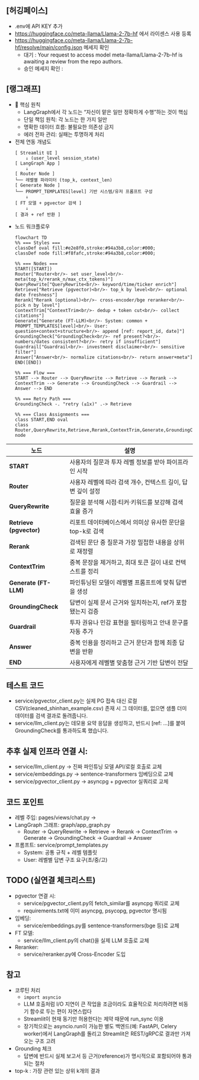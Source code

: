 ## [허깅페이스]
- .env에 API KEY 추가
- https://huggingface.co/meta-llama/Llama-2-7b-hf 에서 라이센스 사용 등록
- https://huggingface.co/meta-llama/Llama-2-7b-hf/resolve/main/config.json 메세지 확인
  - 대기 : Your request to access model meta-llama/Llama-2-7b-hf is awaiting a review from the repo authors.
  - 승인 메세지 확인 : 

## [랭그래프]

  - 🔗 핵심 원칙
    - LangGraph에서 각 노드는 “자신이 맡은 일만 정확하게 수행”하는 것이 핵심
    - 단일 책임 원칙: 각 노드는 한 가지 일만
    - 명확한 데이터 흐름: 불필요한 의존성 금지
    - 에러 전파 관리: 실패는 투명하게 처리
  - 전체 연동 개념도
    ```text
    [ Streamlit UI ]
        ↓ (user_level session_state)
    [ LangGraph App ]
        ↓
    [ Router Node ]
    └── 레벨별 파라미터 (top_k, context_len)
    [ Generate Node ]
    └── PROMPT_TEMPLATES[level] 기반 시스템/유저 프롬프트 구성
        ↓
    [ FT 모델 + pgvector 검색 ]
        ↓
    [ 결과 + ref 반환 ]
    ```
  - 노드 워크플로우
    ```mermaid
    flowchart TD
    %% === Styles ===
    classDef oval fill:#e2e8f0,stroke:#94a3b8,color:#000;
    classDef node fill:#f8fafc,stroke:#94a3b8,color:#000;

    %% === Nodes ===
    START([START])
    Router["Router<br/>- set user_level<br/>- meta(top_k/rerank_n/max_ctx_tokens)"]
    QueryRewrite["QueryRewrite<br/>- keyword/time/ticker enrich"]
    Retrieve["Retrieve (pgvector)<br/>- top_k by level<br/>- optional date freshness"]
    Rerank["Rerank (optional)<br/>- cross-encoder/bge reranker<br/>- pick n by level"]
    ContextTrim["ContextTrim<br/>- dedup + token cut<br/>- collect citations"]
    Generate["Generate (FT-LLM)<br/>- System: common + PROMPT_TEMPLATES[level]<br/>- User: question+context+structure<br/>- append [ref: report_id, date]"]
    GroundingCheck["GroundingCheck<br/>- ref present?<br/>- numbers/dates consistent?<br/>- retry if insufficient"]
    Guardrail["Guardrail<br/>- investment disclaimer<br/>- sensitive filter"]
    Answer["Answer<br/>- normalize citations<br/>- return answer+meta"]
    END([END])

    %% === Flow ===
    START --> Router --> QueryRewrite --> Retrieve --> Rerank --> ContextTrim --> Generate --> GroundingCheck --> Guardrail --> Answer --> END

    %% === Retry Path ===
    GroundingCheck -. "retry (≤1x)" .-> Retrieve

    %% === Class Assignments ===
    class START,END oval
    class Router,QueryRewrite,Retrieve,Rerank,ContextTrim,Generate,GroundingCheck,Guardrail,Answer node
    ```
| 노드                      | 설명                                      |
| ----------------------- | ------------------------------------------ |
| **START**               | 사용자의 질문과 투자 레벨 정보를 받아 파이프라인 시작       |
| **Router**              | 사용자 레벨에 따라 검색 개수, 컨텍스트 길이, 답변 깊이 설정 |
| **QueryRewrite**        | 질문을 분석해 시점·티커·키워드를 보강해 검색 효율 증가      |
| **Retrieve (pgvector)** | 리포트 데이터베이스에서 의미상 유사한 문단을 top-k로 검색   |
| **Rerank**              | 검색된 문단 중 질문과 가장 밀접한 내용을 상위로 재정렬      |
| **ContextTrim**         | 중복 문장을 제거하고, 최대 토큰 길이 내로 컨텍스트를 정리    |
| **Generate (FT-LLM)**   | 파인튜닝된 모델이 레벨별 프롬프트에 맞춰 답변을 생성        |
| **GroundingCheck**      | 답변이 실제 문서 근거와 일치하는지, ref가 포함됐는지 검증   |
| **Guardrail**           | 투자 권유나 민감 표현을 필터링하고 안내 문구를 자동 추가     |
| **Answer**              | 중복 인용을 정리하고 근거 문단과 함께 최종 답변을 반환      |
| **END**                 | 사용자에게 레벨별 맞춤형 근거 기반 답변이 전달          |

## 테스트 코드
  - service/pgvector_client.py는 실제 PG 접속 대신 로컬 CSV(cleaned_shinhan_example.csv) 존재 시 그 데이터를, 없으면 샘플 더미 데이터를 검색 결과로 돌려줍니다.
  - service/llm_client.py는 데모용 요약 응답을 생성하고, 반드시 [ref: ...]를 붙여 GroundingCheck를 통과하도록 했습니다.

## 추후 실제 인프라 연결 시:
  - service/llm_client.py → 진짜 파인튜닝 모델 API/로컬 호출로 교체
  - service/embeddings.py → sentence-transformers 임베딩으로 교체
  - service/pgvector_client.py → asyncpg + pgvector 실쿼리로 교체

## 코드 포인트
  - 레벨 주입: pages/views/chat.py →
  - LangGraph 그래프: graph/app_graph.py
    - Router → QueryRewrite → Retrieve → Rerank → ContextTrim → Generate → GroundingCheck → Guardrail → Answer
  - 프롬프트: service/prompt_templates.py
    - System: 공통 규칙 + 레벨 템플릿
    - User: 레벨별 답변 구조 요구(초/중/고)

## TODO (실연결 체크리스트)
- pgvector 연결 시:
  - service/pgvector_client.py의 fetch_similar를 asyncpg 쿼리로 교체
  - requirements.txt에 이미 asyncpg, psycopg, pgvector 명시됨
- 임베딩:
  - service/embeddings.py를 sentence-transformers(bge 등)로 교체
- FT 모델:
  - service/llm_client.py의 chat()을 실제 LLM 호출로 교체
- Reranker:
  - service/reranker.py에 Cross-Encoder 도입
  

## 참고
- 코루틴 처리
  -  `import asyncio`
  -  LLM 호출처럼 I/O 지연이 큰 작업을 조금이라도 효율적으로 처리하려면 비동기 함수로 두는 편이 자연스럽다
  -  Streamlit이 현재 동기만 허용한다는 제약 때문에 run_sync 이용
  -  장기적으로는 asyncio.run이 가능한 별도 백엔드(예: FastAPI, Celery worker)에서 LangGraph를 돌리고 Streamlit은 REST/gRPC로 결과만 가져오는 구조 고려
- Grounding 체크
  - 답변에 반드시 실제 보고서 등 근거(reference)가 명시적으로 포함되어야 통과되는 절차
- top-k : 가장 관련 있는 상위 k개의 결과